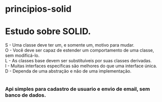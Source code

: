 # principios-solid

# Estudo sobre SOLID.


S - Uma classe deve ter um, e somente um, motivo para mudar. </br>
O - Você deve ser capaz de estender um comportamento de uma classe, sem modificá-lo.</br>
L - As classes base devem ser substituíveis por suas classes derivadas.</br>
I - Muitas interfaces específicas são melhores do que uma interface única.</br>
D - Dependa de uma abstração e não de uma implementação.</br></br>


<h3>Api simples para cadastro de usuario e envio de email, sem banco de dados.</h3>
